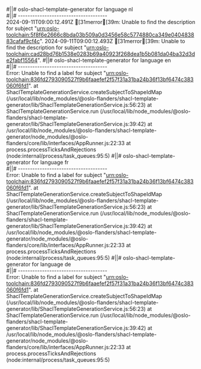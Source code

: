#||# oslo-shacl-template-generator for language nl  
#||# -------------------------------------  
2024-09-11T09:00:12.491Z [31merror[39m: Unable to find the description for subject "[urn:oslo-toolchain:5f8f6e2666c8bda03b509a0d3456e58c5774880ca349e040483883cafaf9cf4c](all-vrachtwagenParkeren-ap.jsonld#L5054)".
2024-09-11T09:00:12.493Z [31merror[39m: Unable to find the description for subject "[urn:oslo-toolchain:cad28bd76b1538e0283b69a40923f268dea1b5b081da04ba32d3de2fabf15564](all-vrachtwagenParkeren-ap.jsonld#L5073)".
#||# oslo-shacl-template-generator for language en  
#||# -------------------------------------  
Error: Unable to find a label for subject "[urn:oslo-toolchain:836fd2793090527f9b6faaefef2f57f31a31ba24b36f13bf6474c383060f6fd1](all-vrachtwagenParkeren-ap.jsonld#L122)".
    at ShaclTemplateGenerationService.createSubjectToShapeIdMap (/usr/local/lib/node_modules/@oslo-flanders/shacl-template-generator/lib/ShaclTemplateGenerationService.js:56:23)
    at ShaclTemplateGenerationService.run (/usr/local/lib/node_modules/@oslo-flanders/shacl-template-generator/lib/ShaclTemplateGenerationService.js:39:42)
    at /usr/local/lib/node_modules/@oslo-flanders/shacl-template-generator/node_modules/@oslo-flanders/core/lib/interfaces/AppRunner.js:22:33
    at process.processTicksAndRejections (node:internal/process/task_queues:95:5)
#||# oslo-shacl-template-generator for language fr  
#||# -------------------------------------  
Error: Unable to find a label for subject "[urn:oslo-toolchain:836fd2793090527f9b6faaefef2f57f31a31ba24b36f13bf6474c383060f6fd1](all-vrachtwagenParkeren-ap.jsonld#L122)".
    at ShaclTemplateGenerationService.createSubjectToShapeIdMap (/usr/local/lib/node_modules/@oslo-flanders/shacl-template-generator/lib/ShaclTemplateGenerationService.js:56:23)
    at ShaclTemplateGenerationService.run (/usr/local/lib/node_modules/@oslo-flanders/shacl-template-generator/lib/ShaclTemplateGenerationService.js:39:42)
    at /usr/local/lib/node_modules/@oslo-flanders/shacl-template-generator/node_modules/@oslo-flanders/core/lib/interfaces/AppRunner.js:22:33
    at process.processTicksAndRejections (node:internal/process/task_queues:95:5)
#||# oslo-shacl-template-generator for language de  
#||# -------------------------------------  
Error: Unable to find a label for subject "[urn:oslo-toolchain:836fd2793090527f9b6faaefef2f57f31a31ba24b36f13bf6474c383060f6fd1](all-vrachtwagenParkeren-ap.jsonld#L122)".
    at ShaclTemplateGenerationService.createSubjectToShapeIdMap (/usr/local/lib/node_modules/@oslo-flanders/shacl-template-generator/lib/ShaclTemplateGenerationService.js:56:23)
    at ShaclTemplateGenerationService.run (/usr/local/lib/node_modules/@oslo-flanders/shacl-template-generator/lib/ShaclTemplateGenerationService.js:39:42)
    at /usr/local/lib/node_modules/@oslo-flanders/shacl-template-generator/node_modules/@oslo-flanders/core/lib/interfaces/AppRunner.js:22:33
    at process.processTicksAndRejections (node:internal/process/task_queues:95:5)
